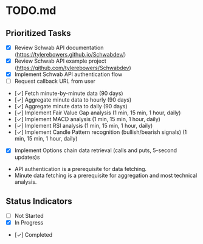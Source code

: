 # TODO.md

## Prioritized Tasks

- [x] Review Schwab API documentation (https://tylerebowers.github.io/Schwabdev/)
- [x] Review Schwab API example project (https://github.com/tylerebowers/Schwabdev)
- [x] Implement Schwab API authentication flow
- [ ] Request callback URL from user
- [✓] Fetch minute-by-minute data (90 days)
- [✓] Aggregate minute data to hourly (90 days)
- [✓] Aggregate minute data to daily (90 days)
- [✓] Implement Fair Value Gap analysis (1 min, 15 min, 1 hour, daily)
- [✓] Implement MACD analysis (1 min, 15 min, 1 hour, daily)
- [✓] Implement RSI analysis (1 min, 15 min, 1 hour, daily)
- [✓] Implement Candle Pattern recognition (bullish/bearish signals) (1 min, 15 min, 1 hour, daily)
- [x] Implement Options chain data retrieval (calls and puts, 5-second updates)s

- API authentication is a prerequisite for data fetching.
- Minute data fetching is a prerequisite for aggregation and most technical analysis.

## Status Indicators

- [ ] Not Started
- [x] In Progress
- [✓] Completed

